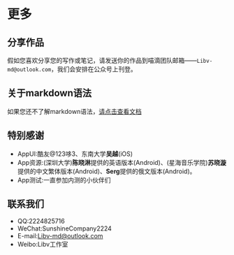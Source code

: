 # 更多

## 分享作品

假如您喜欢分享您的写作或笔记，请发送你的作品到喵滴团队邮箱——`Libv-md@outlook.com`，我们会安排在公众号上刊登。

## 关于markdown语法
如果您还不了解markdown语法，[请点击查看文档](/markdown.html)

## 特别感谢
* AppUI:酷友@123哆3、东南大学**吴越**(iOS)
* App资源:(深圳大学)**陈晓淋**提供的英语版本(Android)、(星海音乐学院)**苏晓漩**提供的中文繁体版本(Android)、**Serg**提供的俄文版本(Android)。
* App测试:一直参加内测的小伙伴们

## 联系我们
* QQ:2224825716
* WeChat:SunshineCompany2224
* E-mail:Libv-md@outlook.com
* Weibo:Libv工作室